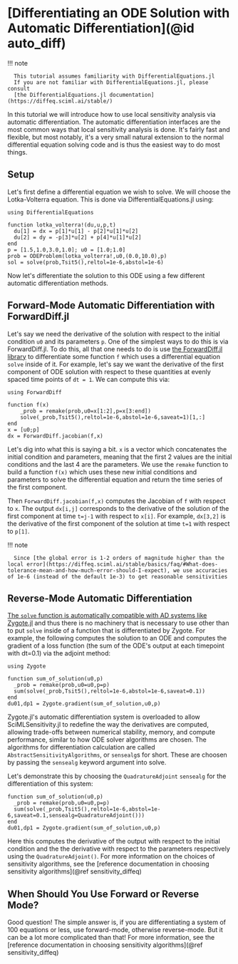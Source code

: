 # [Differentiating an ODE Solution with Automatic Differentiation](@id auto_diff)

!!! note

      This tutorial assumes familiarity with DifferentialEquations.jl
      If you are not familiar with DifferentialEquations.jl, please consult
      [the DifferentialEquations.jl documentation](https://diffeq.sciml.ai/stable/)

In this tutorial we will introduce how to use local sensitivity analysis via
automatic differentiation. The automatic differentiation interfaces are the
most common ways that local sensitivity analysis is done. It's fairly fast
and flexible, but most notably, it's a very small natural extension to the 
normal differential equation solving code and is thus the easiest way to
do most things.

## Setup

Let's first define a differential equation we wish to solve. We will choose the
Lotka-Volterra equation. This is done via DifferentialEquations.jl using:

```@example diffode
using DifferentialEquations

function lotka_volterra!(du,u,p,t)
  du[1] = dx = p[1]*u[1] - p[2]*u[1]*u[2]
  du[2] = dy = -p[3]*u[2] + p[4]*u[1]*u[2]
end
p = [1.5,1.0,3.0,1.0]; u0 = [1.0;1.0]
prob = ODEProblem(lotka_volterra!,u0,(0.0,10.0),p)
sol = solve(prob,Tsit5(),reltol=1e-6,abstol=1e-6)
```

Now let's differentiate the solution to this ODE using a few different automatic
differentiation methods.

## Forward-Mode Automatic Differentiation with ForwardDiff.jl

Let's say we need the derivative of the solution with respect to the initial condition
`u0` and its parameters `p`. One of the simplest ways to do this is via ForwardDiff.jl.
To do this, all that one needs to do is use 
[the ForwardDiff.jl library](https://github.com/JuliaDiff/ForwardDiff.jl) to differentiate
some function `f` which uses a differential equation `solve` inside of it. For example,
let's say we want the derivative of the first component of ODE solution with respect to 
these quantities at evenly spaced time points of `dt = 1`. We can compute this via:

```@example diffode
using ForwardDiff

function f(x)
    _prob = remake(prob,u0=x[1:2],p=x[3:end])
    solve(_prob,Tsit5(),reltol=1e-6,abstol=1e-6,saveat=1)[1,:]
end
x = [u0;p]
dx = ForwardDiff.jacobian(f,x)
```

Let's dig into what this is saying a bit. `x` is a vector which concatenates the initial condition
and parameters, meaning that the first 2 values are the initial conditions and the last 4 are the
parameters. We use the `remake` function to build a function `f(x)` which uses these new initial
conditions and parameters to solve the differential equation and return the time series of the first
component. 

Then `ForwardDiff.jacobian(f,x)` computes the Jacobian of `f` with respect to `x`. The
output `dx[i,j]` corresponds to the derivative of the solution of the first component at time `t=j-1`
with respect to `x[i]`. For example, `dx[3,2]` is the derivative of the first component of the
solution at time `t=1` with respect to `p[1]`.

!!! note

      Since [the global error is 1-2 orders of magnitude higher than the local error](https://diffeq.sciml.ai/stable/basics/faq/#What-does-tolerance-mean-and-how-much-error-should-I-expect), we use accuracies of 1e-6 (instead of the default 1e-3) to get reasonable sensitivities

## Reverse-Mode Automatic Differentiation

[The `solve` function is automatically compatible with AD systems like Zygote.jl](https://diffeq.sciml.ai/latest/analysis/sensitivity/)
and thus there is no machinery that is necessary to use other than to put `solve` inside of
a function that is differentiated by Zygote. For example, the following computes the solution 
to an ODE and computes the gradient of a loss function (the sum of the ODE's output at each 
timepoint with dt=0.1) via the adjoint method:

```@example diffode
using Zygote

function sum_of_solution(u0,p)
  _prob = remake(prob,u0=u0,p=p)
  sum(solve(_prob,Tsit5(),reltol=1e-6,abstol=1e-6,saveat=0.1))
end
du01,dp1 = Zygote.gradient(sum_of_solution,u0,p)
```

Zygote.jl's automatic differentiation system is overloaded to allow SciMLSensitivity.jl
to redefine the way the derivatives are computed, allowing trade-offs between numerical
stability, memory, and compute performance, similar to how ODE solver algorithms are
chosen. The algorithms for differentiation calculation are called `AbstractSensitivityAlgorithms`,
or `sensealg`s for short. These are choosen by passing the `sensealg` keyword argument into solve.

Let's demonstrate this by choosing the `QuadratureAdjoint` `sensealg` for the differentiation of
this system:

```@example diffode
function sum_of_solution(u0,p)
  _prob = remake(prob,u0=u0,p=p)
  sum(solve(_prob,Tsit5(),reltol=1e-6,abstol=1e-6,saveat=0.1,sensealg=QuadratureAdjoint()))
end
du01,dp1 = Zygote.gradient(sum_of_solution,u0,p)
```

Here this computes the derivative of the output with respect to the initial
condition and the the derivative with respect to the parameters respectively
using the `QuadratureAdjoint()`. For more information on the choices of sensitivity
algorithms, see the [reference documentation in choosing sensitivity algorithms](@ref sensitivity_diffeq)

## When Should You Use Forward or Reverse Mode?

Good question! The simple answer is, if you are differentiating a system of
100 equations or less, use forward-mode, otherwise reverse-mode. But it can
be a lot more complicated than that! For more information, see the 
[reference documentation in choosing sensitivity algorithms](@ref sensitivity_diffeq)